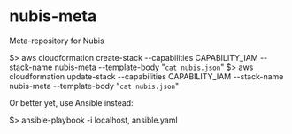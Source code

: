# nubis-meta
Meta-repository for Nubis

$> aws cloudformation create-stack --capabilities CAPABILITY_IAM --stack-name nubis-meta --template-body "`cat nubis.json`"
$> aws cloudformation update-stack --capabilities CAPABILITY_IAM --stack-name nubis-meta --template-body "`cat nubis.json`"

Or better yet, use Ansible instead:

$> ansible-playbook -i localhost, ansible.yaml

